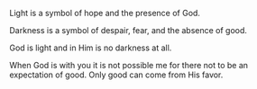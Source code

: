 Light is a symbol of hope and the presence of God.

Darkness is a symbol of despair, fear, and the absence of good.

God is light and in Him is no darkness at all.

When God is with you it is not possible me for there not to be an expectation of good. Only good can come from His favor.